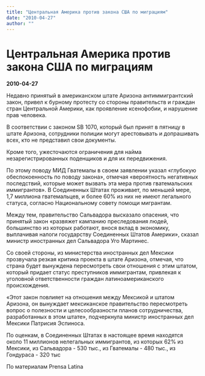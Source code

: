```yaml
---
title: "Центральная Америка против закона США по миграциям"
date: "2010-04-27"
author: ""
---
```


# Центральная Америка против закона США по миграциям

**2010-04-27** 

Недавно принятый в американском штате Аризона антиммигрантский закон, привел к бурному протесту со стороны правительств и граждан стран Центральной Америки, как проявление ксенофобии, и нарушение прав человека.

В соответствии с законом SB 1070, который был принят в пятницу в штате Аризона, сотрудники полиции могут арестовывать и допрашивать всех, кто не представил свои документы.

Кроме того, ужесточаются ограничения для найма незарегистрированных поденщиков и для их передвижения.

По этому поводу МИД Гватемалы в своем заявлении указал «глубокую обеспокоенность по поводу закона», отмечая «вероятность негативных последствий, которые может вызвать эта мера против гватемальских иммигрантов». В Соединенных Штатах проживает, по меньшей мере, 1,7 миллиона гватемальцев, и более 60% из них не имеют легального статуса, согласно Национальному совету помощи мигрантам.

Между тем, правительство Сальвадора высказало опасения, что принятый закон «развяжет кампанию преследования людей, большинство из которых работают, внося вклад в экономику, выплачивая налоги государству Соединенных Штатов Америки», сказал министр иностранных дел Сальвадора Уго Мартинес.

Со своей стороны, из министерства иностранных дел Мексики прозвучала резкая критика проекта в штате Аризона, отмечая, что страна будет вынуждена пересмотреть свои отношения с этим штатом, который придает статус преступников иммигрантам, привлекая к уголовной ответственности граждан латиноамериканского происхождения.

«Этот закон повлияет на отношения между Мексикой и штатом Аризона, он вынуждает мексиканское правительство пересмотреть вопрос о полезности и целесообразности планов сотрудничества, разработанных в этом штате», подчеркнула министр иностранных дел Мексики Патрисия Эспиноса.

По оценкам, в Соединенных Штатах в настоящее время находятся около 11 миллионов нелегальных иммигрантов, из которых 62% из Мексики, из Сальвадора - 530 тыс., из Гватемалы - 480 тыс., из Гондураса - 320 тыс

По материалам Prensa Latina